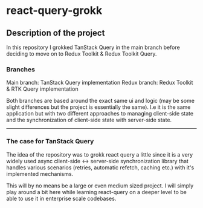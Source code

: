# react-query-grokk

## Description of the project
In this repository I grokked TanStack Query in the main branch before deciding 
to move on to Redux Toolkit & Redux Toolkit Query.

### Branches
Main branch: TanStack Query implementation
Redux branch: Redux Toolkit & RTK Query implementation

Both branches are based around the exact same ui and logic (may be some slight differences but the project is essentially the same). I.e it is the same application but with two different approaches to managing client-side state and 
the synchronization of client-side state with server-side state.

--------------------------------------------------------------------------------
### The case for TanStack Query
The idea of the repository was to grokk react query a little since it is a very widely used async client-side <-> server-side synchronization library that handles various scenarios (retries, automatic refetch, caching etc.) with it's implemented mechanisms.

This will by no means be a large or even medium sized project. I will simply play around a bit here while learning react-query on a deeper level to be able to use it in enterprise scale codebases.
